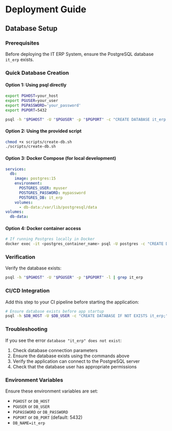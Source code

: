 # Deployment Guide

## Database Setup

### Prerequisites

Before deploying the IT ERP System, ensure the PostgreSQL database `it_erp` exists.

### Quick Database Creation

#### Option 1: Using psql directly

```bash
export PGHOST=your_host
export PGUSER=your_user
export PGPASSWORD='your_password'
export PGPORT=5432

psql -h "$PGHOST" -U "$PGUSER" -p "$PGPORT" -c "CREATE DATABASE it_erp;"
```

#### Option 2: Using the provided script

```bash
chmod +x scripts/create-db.sh
./scripts/create-db.sh
```

#### Option 3: Docker Compose (for local development)

```yaml
services:
  db:
    image: postgres:15
    environment:
      POSTGRES_USER: myuser
      POSTGRES_PASSWORD: mypassword
      POSTGRES_DB: it_erp
    volumes:
      - db-data:/var/lib/postgresql/data
volumes:
  db-data:
```

#### Option 4: Docker container access

```bash
# If running Postgres locally in Docker
docker exec -it <postgres_container_name> psql -U postgres -c "CREATE DATABASE it_erp;"
```

### Verification

Verify the database exists:

```bash
psql -h "$PGHOST" -U "$PGUSER" -p "$PGPORT" -l | grep it_erp
```

### CI/CD Integration

Add this step to your CI pipeline before starting the application:

```bash
# Ensure database exists before app startup
psql -h $DB_HOST -U $DB_USER -c "CREATE DATABASE IF NOT EXISTS it_erp;"
```

### Troubleshooting

If you see the error `database "it_erp" does not exist`:

1. Check database connection parameters
2. Ensure the database exists using the commands above
3. Verify the application can connect to the PostgreSQL server
4. Check that the database user has appropriate permissions

### Environment Variables

Ensure these environment variables are set:

- `PGHOST` or `DB_HOST`
- `PGUSER` or `DB_USER`
- `PGPASSWORD` or `DB_PASSWORD`
- `PGPORT` or `DB_PORT` (default: 5432)
- `DB_NAME=it_erp`

